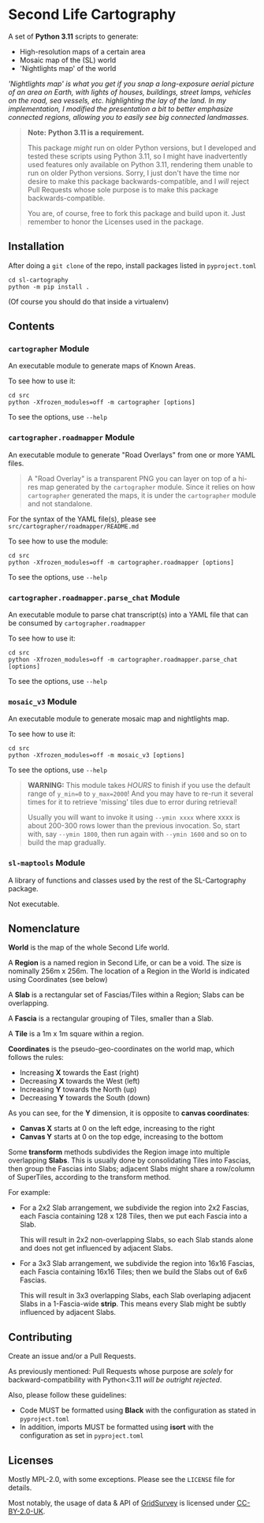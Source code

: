 # Second Life Cartography

A set of **Python 3.11** scripts to generate:
  * High-resolution maps of a certain area
  * Mosaic map of the (SL) world
  * 'Nightlights map' of the world

_'Nightlights map' is what you get if you snap a long-exposure aerial picture of an area
on Earth, with lights of houses, buildings, street lamps, vehicles on the road, sea vessels, etc.
highlighting the lay of the land. In my implementation, I modified the presentation a bit to
better emphasize connected regions, allowing you to easily see big connected landmasses._

> **Note:** **Python 3.11 is a requirement.**
> 
> This package _might_ run on older Python versions, but
> I developed and tested these scripts using Python 3.11, so I might have inadvertently
> used features only available on Python 3.11, rendering them unable to run on older Python
> versions. Sorry, I just don't have the time nor desire to make this package
> backwards-compatible, and I _will_ reject Pull Requests whose sole purpose is to make
> this package backwards-compatible.
> 
> You are, of course, free to fork this package and build upon it. Just remember to honor the
> Licenses used in the package.


## Installation

After doing a `git clone` of the repo, install packages listed in `pyproject.toml`

```shell
cd sl-cartography
python -m pip install . 
```

(Of course you should do that inside a virtualenv)


## Contents

### `cartographer` Module

An executable module to generate maps of Known Areas.

To see how to use it:

```shell
cd src
python -Xfrozen_modules=off -m cartographer [options] 
```

To see the options, use `--help`


### `cartographer.roadmapper` Module

An executable module to generate "Road Overlays" from one or more YAML files.

> A "Road Overlay" is a transparent PNG you can layer on top of a hi-res map generated
> by the `cartographer` module. Since it relies on how `cartographer` generated
> the maps, it is under the `cartographer` module and not standalone.

For the syntax of the YAML file(s),
please see `src/cartographer/roadmapper/README.md`

To see how to use the module:

```shell
cd src
python -Xfrozen_modules=off -m cartographer.roadmapper [options] 
```

To see the options, use `--help`


### `cartographer.roadmapper.parse_chat` Module

An executable module to parse chat transcript(s) into a YAML file that can be
consumed by `cartographer.roadmapper`

To see how to use it:

```shell
cd src
python -Xfrozen_modules=off -m cartographer.roadmapper.parse_chat [options] 
```

To see the options, use `--help`



### `mosaic_v3` Module

An executable module to generate mosaic map and nightlights map.

To see how to use it:

```shell
cd src
python -Xfrozen_modules=off -m mosaic_v3 [options] 
```

To see the options, use `--help`

> **WARNING:** This module takes _HOURS_ to finish if you use the default range of `y_min=0` to `y_max=2000`! And you may have to re-run it several times
> for it to retrieve 'missing' tiles due to error during retrieval!
> 
> Usually you will want to invoke it using `--ymin xxxx` where xxxx is about
> 200-300 rows lower than the previous invocation. So, start with, say
> `--ymin 1800`, then run again with `--ymin 1600` and so on to build the map
> gradually.


### `sl-maptools` Module

A library of functions and classes used by the rest of the SL-Cartography package.

Not executable.


## Nomenclature

**World** is the map of the whole Second Life world.

A **Region** is a named region in Second Life, or can be a void. The size is nominally 256m x 256m.
The location of a Region in the World is indicated using Coordinates (see below)

A **Slab** is a rectangular set of Fascias/Tiles within a Region; Slabs can be overlapping.

A **Fascia** is a rectangular grouping of Tiles, smaller than a Slab.

A **Tile** is a 1m x 1m square within a region.

**Coordinates** is the pseudo-geo-coordinates on the world map, which follows the rules:
  * Increasing **X** towards the East (right)
  * Decreasing **X** towards the West (left)
  * Increasing **Y** towards the North (up)
  * Decreasing **Y** towards the South (down)

As you can see, for the **Y** dimension, it is opposite to **canvas coordinates**:

  * **Canvas X** starts at 0 on the left edge, increasing to the right
  * **Canvas Y** starts at 0 on the top edge, increasing to the bottom

Some **transform** methods subdivides the Region image into multiple overlapping
**Slabs**. This is usually done by consolidating Tiles into Fascias, then group the
Fascias into Slabs; adjacent Slabs might share a row/column of SuperTiles, according
to the transform method.

For example:

  * For a 2x2 Slab arrangement, we subdivide the region into 2x2 Fascias, each Fascia
    containing 128 x 128 Tiles, then we put each Fascia into a Slab.

    This will result in 2x2 non-overlapping Slabs, so each Slab stands
    alone and does not get influenced by adjacent Slabs.

  * For a 3x3 Slab arrangement, we subdivide the region into 16x16 Fascias, each Fascia
    containing 16x16 Tiles; then we build the Slabs out of 6x6 Fascias.

    This will result in 3x3 overlapping Slabs, each Slab overlaping adjacent
    Slabs in a 1-Fascia-wide **strip**. This means every Slab might be
    subtly influenced by adjacent Slabs.


## Contributing

Create an issue and/or a Pull Requests.

As previously mentioned: Pull Requests whose purpose are _solely_ for
backward-compatibility with Python<3.11 _will be outright rejected_.

Also, please follow these guidelines:

* Code MUST be formatted using **Black** with the configuration as stated in `pyproject.toml`
* In addition, imports MUST be formatted using **isort** with the configuration as set in `pyproject.toml`

## Licenses

Mostly MPL-2.0, with some exceptions. Please see the `LICENSE` file for details.

Most notably, the usage of data & API of [GridSurvey](http://www.gridsurvey.com)
is licensed under [CC-BY-2.0-UK](https://creativecommons.org/licenses/by/2.0/uk/).

